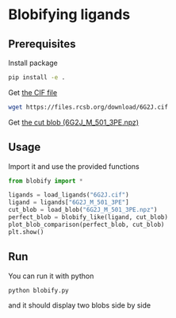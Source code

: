# Blobifying ligands
## Prerequisites
Install package
```sh
pip install -e .
```

Get [the CIF file](https://www.rcsb.org/structure/6G2J)
```sh
wget https://files.rcsb.org/download/6G2J.cif
```

Get [the cut blob (6G2J_M_501_3PE.npz)](https://drive.google.com/file/d/1SaPA1f6Z4dO19KnEVuZTONCEQJGgi5S1/view?usp=sharing)

## Usage
Import it and use the provided functions
```python
from blobify import *

ligands = load_ligands("6G2J.cif")
ligand = ligands["6G2J_M_501_3PE"]
cut_blob = load_blob("6G2J_M_501_3PE.npz")
perfect_blob = blobify_like(ligand, cut_blob)
plot_blob_comparison(perfect_blob, cut_blob)
plt.show()
```

## Run
You can run it with python
```sh
python blobify.py
```
and it should display two blobs side by side

